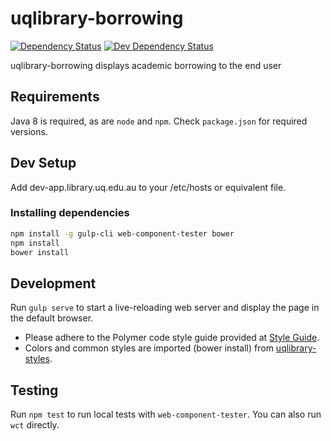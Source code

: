 # uqlibrary-borrowing

[![Dependency Status](https://david-dm.org/uqlibrary/uqlibrary-borrowing.svg)](https://david-dm.org/uqlibrary/uqlibrary-borrowing)
[![Dev Dependency Status](https://david-dm.org/uqlibrary/uqlibrary-borrowing/dev-status.svg)](https://david-dm.org/uqlibrary/uqlibrary-borrowing?type=dev)

uqlibrary-borrowing displays academic borrowing to the end user

## Requirements

Java 8 is required, as are `node` and `npm`. Check `package.json` for required versions.

## Dev Setup

Add dev-app.library.uq.edu.au to your /etc/hosts or equivalent file.

### Installing dependencies

```bash
npm install -g gulp-cli web-component-tester bower
npm install
bower install
```

## Development

Run `gulp serve` to start a live-reloading web server and display the page in the default browser.

* Please adhere to the Polymer code style guide provided at [Style Guide](http://polymerelements.github.io/style-guide/).
* Colors and common styles are imported (bower install) from [uqlibrary-styles](http://github.com/uqlibrary/uqlibrary-styles).

## Testing

Run `npm test` to run local tests with `web-component-tester`. You can also run `wct` directly.